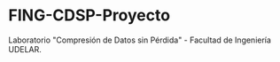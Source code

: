 # FING-CDSP-Proyecto
Laboratorio "Compresión de Datos sin Pérdida" - Facultad de Ingeniería UDELAR.
